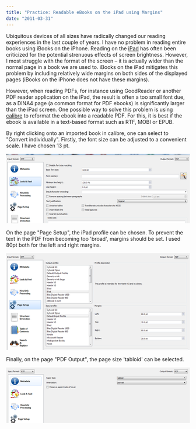 ```yaml
---
title: "Practice: Readable eBooks on the iPad using Margins"
date: "2011-03-31"
---
```


Ubiquitous devices of all sizes have radically changed our reading experiences in the last couple of years. I have no problem in reading entire books using iBooks on the iPhone. Reading on the [iPad](http://www.apple.com/ipad/) has often been criticized for the potential strenuous effects of screen brightness. However, I most struggle with the format of the screen – it is actually wider than the normal page in a book we are used to. iBooks on the iPad mitigates this problem by including relatively wide margins on both sides of the displayed pages (iBooks on the iPhone does not have these margins).

However, when reading PDFs, for instance using GoodReader or another PDF reader application on the iPad, the result is often a too small font due, as a DINA4 page (a common format for PDF ebooks) is significantly larger than the iPad screen. One possible way to solve this problem is using [calibre](http://calibre-ebook.com/) to reformat the ebook into a readable PDF. For this, it is best if the ebook is available in a text-based format such as RTF, MOBI or EPUB.

By right clicking onto an imported book in calibre, one can select to "Convert individually". Firstly, the font size can be adjusted to a convenient scale. I have chosen 13 pt.

![](images/033111_0720_practicerea1.png)

On the page "Page Setup", the iPad profile can be chosen. To prevent the text in the PDF from becoming too 'broad', margins should be set. I used 80pt both for the left and right margins.

![](images/033111_0720_practicerea2.png)

Finally, on the page "PDF Output", the page size 'tabloid' can be selected.

![](images/033111_0720_practicerea3.png)
